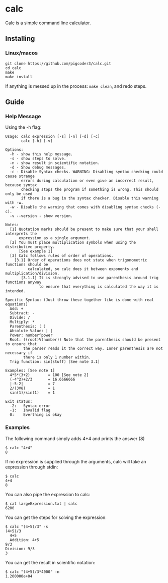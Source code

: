 # calc

Calc is a simple command line calculator.

## Installing

### Linux/macos
```
git clone https://github.com/pigcoder3/calc.git
cd calc
make
make install
```
If anything is messed up in the process: `make clean`, and redo steps.

## Guide

### Help Message

Using the -h flag:

```
Usage: calc expression [-s] [-n] [-d] [-c]
       calc [-h] [-v]

Options:
  -h - show this help message.
  -s - show steps to solve.
  -n - show result in scientific notation.
  -d - Show debug messages.
  -c - Disable Syntax checks. WARNING: Disabling syntax checking could cause strange
       errors during calculation or even give an incorrect result, because syntax
       checking stops the program if something is wrong. This should only be used
       if there is a bug in the syntax checker. Disable this warning with -w.
  -w - Disable the warning that comes with disabling syntax checks (-c).
  -v --version - show version.

Notes:
  [1] Quotation marks should be present to make sure that your shell interprets the
      expression as a single argument.
  [2] You must place multiplication symbols when using the distributive property.
      [See example 1]
  [3] Calc follows rules of order of operations.
    [3.1] Order of operations does not state when trigonometric functions should be
          calculated, so calc does it between exponents and multiplication/division.
       [3.1.1] It is strongly advised to use parenthesis around trig functions anyway
               to ensure that everything is calculated the way it is intended.

Specific Syntax: (Just throw these together like is done with real equations)
  Add: +
  Subtract: -
  Divide: /
  Multiply: *
  Parenthesis: ( )
  Absolute Value: | |
  Power: number^power
  Root: ((root)V(number)) Note that the parenthesis should be present to ensure that
        the parser reads it the correct way. Inner parenthesis are not necessary if
        there is only 1 number within.
  Trig function: sin(stuff) [See note 3.1]

Examples: [See note 1]
  4*5*(3+2)        = 100 [See note 2]
  (-4^2)+2/3       = 16.6666666
  |-5-2|           = 7
  2/(3V8)          = 1
  sin(1)/sin(1)    = 1

Exit status:
  -2:   Syntax error
  -1:   Invalid flag
  0:    Everthing is okay
```

### Examples

The following command simply adds 4+4 and prints the answer (8)
```
$ calc "4+4"
8
```

If no expression is supplied through the arguments, calc will take an expression through stdin:
```
$ calc
4+4
8
```

You can also pipe the expression to calc:
```
$ cat largeExpression.txt | calc
6200
```

You can get the steps for solving the expression:
```
$ calc "(4+5)/3" -s
(4+5)/3
  4+5
  Addition: 4+5
9/3
Division: 9/3
3
```

You can get the result in scientific notation:
```
$ calc "(4+5)/3*4000" -n
1.200000e+04
```
